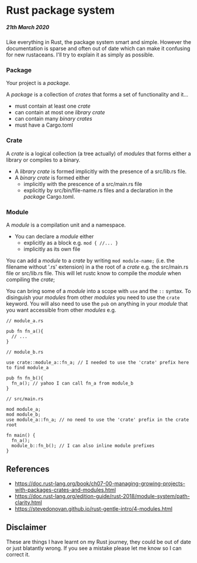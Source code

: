 # Rust package system
##### 21th March 2020

Like everything in Rust, the package system smart and simple.
However the documentation is sparse and often out of date which can make it confusing for new rustaceans.
I'll try to explain it as simply as possible.

### Package
Your project is a *package*.

A *package* is a collection of *crates* that forms a set of functionality and it...
- must contain at least one *crate*
- can contain at most one *library crate*
- can contain many *binary crates*
- must have a Cargo.toml
  

### Crate
A *crate* is a logical collection (a tree actually) of *modules* that forms either a library or compiles to a binary.
- A *library crate* is formed implicitly with the presence of a src/lib.rs file.
- A *binary crate* is formed either 
  - implicitly with the prescence of a src/main.rs file 
  - explicitly by src/bin/file-name.rs files and a declaration in the *package* Cargo.toml.


### Module
A *module* is a compilation unit and a namespace.

- You can declare a *module* either
  - explicitly as a block e.g. `mod { //... }`
  - implicitly as its own file

You can add a *module* to a *crate* by writing `mod module-name;` (i.e. the filename without '.rs' extension) in a the root of a *crate* e.g. the src/main.rs file or src/lib.rs file. This will let rustc know to compile the *module* when compiling the *crate*;

You can bring some of a *module* into a scope with `use` and the `::` syntax.
To disinguish your *modules* from other *modules* you need to use the `crate` keyword.  You will also need to use the `pub` on anything in your *module* that you want accessible from other *modules*
e.g.
```
// module_a.rs

pub fn fn_a(){
  // ...
}
```
```
// module_b.rs

use crate::module_a::fn_a; // I needed to use the 'crate' prefix here to find module_a

pub fn fn_b(){
  fn_a(); // yahoo I can call fn_a from module_b
}
```
```
// src/main.rs

mod module_a;
mod module_b;
use module_a::fn_a; // no need to use the 'crate' prefix in the crate root

fn main() {
  fn_a();
  module_b::fn_b(); // I can also inline module prefixes
}
```

## References
- https://doc.rust-lang.org/book/ch07-00-managing-growing-projects-with-packages-crates-and-modules.html
- https://doc.rust-lang.org/edition-guide/rust-2018/module-system/path-clarity.html
- https://stevedonovan.github.io/rust-gentle-intro/4-modules.html

## Disclaimer
These are things I have learnt on my Rust journey, they could be out of date or just blatantly wrong.  If you see a mistake please let me know so I can correct it.